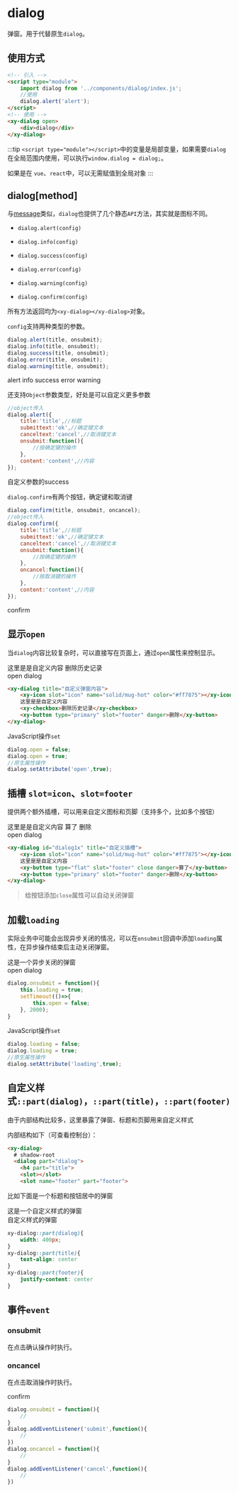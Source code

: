 <script setup>
import { onMounted } from 'vue'
import './index.css'
  onMounted(() => {
    import('../../components/icon/')
    import('../../components/button/')
    import('../../components/checkbox/')
    import('../../components/dialog/').then((res)=> {
        window.dialog = res.default
    })
    import('../../components/message/').then((res)=> {
        window.message = res.default
    })
  })
</script>

# dialog

弹窗。用于代替原生`dialog`。

## 使用方式

```html
<!-- 引入 -->
<script type="module">
    import dialog from '../components/dialog/index.js';
    //使用
    dialog.alert('alert');
</script>
<!-- 使用 -->
<xy-dialog open>
    <div>dialog</div>
</xy-dialog>
```

:::tip
`<script type="module"></script>`中的变量是局部变量，如果需要`dialog`在全局范围内使用，可以执行`window.dialog = dialog;`。

如果是在 `vue`、`react`中，可以无需赋值到全局对象
:::

## dialog[method]

与[message](./message)类似，`dialog`也提供了几个静态`API`方法，其实就是图标不同。

* `dialog.alert(config)`

* `dialog.info(config)`

* `dialog.success(config)`

* `dialog.error(config)`

* `dialog.warning(config)`

* `dialog.confirm(config)`


所有方法返回均为`<xy-dialog></xy-dialog>`对象。

`config`支持两种类型的参数。

```js
dialog.alert(title, onsubmit);
dialog.info(title, onsubmit);
dialog.success(title, onsubmit);
dialog.error(title, onsubmit);
dialog.warning(title, onsubmit);
```

<div class="wrap">
<xy-button type="primary" onclick="dialog.alert('这是一个alert弹窗')">alert</xy-button>
<xy-button type="primary" onclick="dialog.info('这是一个info弹窗')">info</xy-button>
<xy-button type="primary" onclick="dialog.success('这是一个success弹窗')">success</xy-button>
<xy-button type="primary" onclick="dialog.error('这是一个error弹窗')">error</xy-button>
<xy-button type="primary" onclick="dialog.warning('这是一个warning弹窗')">warning</xy-button>
</div>

还支持`Object`参数类型，好处是可以自定义更多参数

```js
//object传入
dialog.alert({
    title:'title',//标题
    submittext:'ok',//确定键文本
    canceltext:'cancel',//取消键文本
    onsubmit:function(){
        //按确定键的操作
    },
    content:'content',//内容
});
```

<div class="wrap">
<xy-button type="primary" onclick="dialog.success({title:'自定义标题',content:'我是自定义success弹窗', submittext:'自定义确认按钮'})">自定义参数的success</xy-button>
</div>


`dialog.confirm`有两个按钮，确定键和取消键

```js
dialog.confirm(title, onsubmit, oncancel);
//object传入
dialog.confirm({
    title:'title',//标题
    submittext:'ok',//确定键文本
    canceltext:'cancel',//取消键文本
    onsubmit:function(){
        //按确定键的操作
    },
    oncancel:function(){
        //按取消键的操作
    },
    content:'content',//内容
});
```

<div class="wrap">
<xy-button type="primary" onclick="dialog.confirm('这是一个 confirm 弹窗',()=>{message.info('submit')},()=>{message.info('cancel')})">confirm</xy-button>
</div>

## 显示`open`

当`dialog`内容比较复杂时，可以直接写在页面上，通过`open`属性来控制显示。

<xy-dialog id="dialog01" title="自定义弹窗内容" submittext="确 定">
    这里是是自定义内容
    <xy-checkbox>删除历史记录</xy-checkbox>
</xy-dialog>
<div class="wrap">
<xy-button type="primary" onclick="document.getElementById('dialog01').open = true;">open dialog</xy-button>
</div>

```html
<xy-dialog title="自定义弹窗内容">
    <xy-icon slot="icon" name="solid/mug-hot" color="#ff7875"></xy-icon>
    这里是是自定义内容
    <xy-checkbox>删除历史记录</xy-checkbox>
    <xy-button type="primary" slot="footer" danger>删除</xy-button>
</xy-dialog>
```

JavaScript操作`set`

```js
dialog.open = false;
dialog.open = true;
//原生属性操作
dialog.setAttribute('open',true);
```

## 插槽 `slot=icon`、`slot=footer`

提供两个额外插槽，可以用来自定义图标和页脚（支持多个，比如多个按钮）

<xy-dialog id="dialog1x" title="自定义插槽">
    <xy-icon slot="icon" name="solid/mug-hot" color="#ff7875"></xy-icon>
    这里是是自定义内容
    <xy-button type="flat" slot="footer" close danger>算了</xy-button>
    <xy-button type="primary" slot="footer" danger>删除</xy-button>
</xy-dialog>

<div class="wrap">
<xy-button type="primary" onclick="document.getElementById('dialog1x').open = true;">open dialog</xy-button>
</div>

```html
<xy-dialog id="dialog1x" title="自定义插槽">
    <xy-icon slot="icon" name="solid/mug-hot" color="#ff7875"></xy-icon>
    这里是是自定义内容
    <xy-button type="flat" slot="footer" close danger>算了</xy-button>
    <xy-button type="primary" slot="footer" danger>删除</xy-button>
</xy-dialog>
```

> 给按钮添加`close`属性可以自动关闭弹窗

## 加载`loading`

实际业务中可能会出现异步关闭的情况，可以在`onsubmit`回调中添加`loading`属性，在异步操作结束后主动关闭弹窗。

<xy-dialog id="dialog02" title="标题" >
    这是一个异步关闭的弹窗
</xy-dialog>
<div class="wrap">
<xy-button type="primary" onclick="window.dialog02 = document.getElementById('dialog02');window.dialog02.open = true;window.dialog02.onsubmit = function(){this.loading = true;setTimeout(()=>{this.open = false;}, 2000);}">open dialog</xy-button>
</div>

```js
dialog.onsubmit = function(){
    this.loading = true;
    setTimeout(()=>{
        this.open = false;
    }, 2000);
}
```

JavaScript操作`set`

```js
dialog.loading = false;
dialog.loading = true;
//原生属性操作
dialog.setAttribute('loading',true);
```

## 自定义样式`::part(dialog)`，`::part(title)`，`::part(footer)`

由于内部结构比较多，这里暴露了弹窗、标题和页脚用来自定义样式

内部结构如下（可查看控制台）：

```html
<xy-dialog>
  # shadow-root
  <dialog part="dialog">
    <h4 part="title">
    <slot></slot>
    <slot name="footer" part="footer">
```

比如下面是一个标题和按钮居中的弹窗

<style scoped>
.custom-dialog::part(dialog){
    width: 400px;
}
.custom-dialog::part(title){
    text-align: center
}
.custom-dialog::part(footer){
    justify-content: center
}
</style>

<xy-dialog class="custom-dialog" id="dialog03" title="标题" >
    这是一个自定义样式的弹窗
</xy-dialog>
<div class="wrap">
<xy-button type="primary" onclick="document.getElementById('dialog03').open = true">自定义样式的弹窗</xy-button>
</div>

```css
xy-dialog::part(dialog){
    width: 400px;
}
xy-dialog::part(title){
    text-align: center
}
xy-dialog::part(footer){
    justify-content: center
}
```

## 事件`event`

### onsubmit

在点击确认操作时执行。

### oncancel

在点击取消操作时执行。

<xy-button type="primary" onclick="dialog.confirm('confirm',()=>{message.info('submit')},()=>{message.info('cancel')})">confirm</xy-button>

```js
dialog.onsubmit = function(){
    //
}
dialog.addEventListener('submit',function(){
    //
})
dialog.oncancel = function(){
    //
}
dialog.addEventListener('cancel',function(){
    //
})
```


